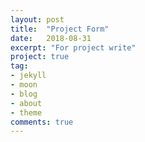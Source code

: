 ```yaml
---
layout: post
title:  "Project Form"
date:   2018-08-31
excerpt: "For project write"
project: true
tag:
- jekyll 
- moon
- blog
- about
- theme
comments: true
---
```



